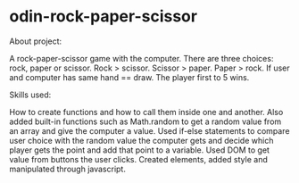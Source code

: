 # odin-rock-paper-scissor

About project:

A rock-paper-scissor game with the computer.
There are three choices: rock, paper or scissor.
Rock > scissor. Scissor > paper. Paper > rock. If user and computer has same hand == draw.
The player first to 5 wins. 

Skills used:

How to create functions and how to call them inside one and another. 
Also added built-in functions such as Math.random to get a random value from an array and give the computer a value. 
Used if-else statements to compare user choice with the random value the computer gets and decide which player gets the point and add that point to a variable. 
Used DOM to get value from buttons the user clicks. Created elements, added style and manipulated through javascript. 